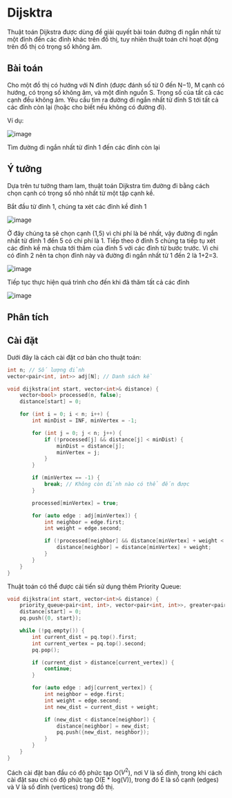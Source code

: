 # Dijsktra
Thuật toán Dijkstra được dùng để giải quyết bài toán đường đi ngắn nhất từ một đỉnh đến các đỉnh khác trên đồ thị, tuy nhiên thuật toán chỉ hoạt động trên đồ thị có trọng số không âm.

## Bài toán 
Cho một đồ thị có hướng với N đỉnh (được đánh số từ 0 đến N−1), M cạnh có hướng, có trọng số không âm, và một đỉnh nguồn S. Trọng số của tất cả các cạnh đều không âm. 
Yêu cầu tìm ra đường đi ngắn nhất từ đỉnh S tới tất cả các đỉnh còn lại (hoặc cho biết nếu không có đường đi).

Ví dụ:

![image](https://github.com/HieuHuyNguyenzz/CompetitiveProgramming/assets/135397654/381cd8e1-5313-4fcb-ab15-d320da1d31e7)

Tìm đường đi ngắn nhất từ đỉnh 1 đến các đỉnh còn lại
## Ý tưởng
Dựa trên tư tưởng tham lam, thuật toán Dijkstra tìm đường đi bằng cách chọn cạnh có trọng số nhỏ nhất từ một tập cạnh kề.

Bắt đầu từ đỉnh 1, chúng ta xét các đỉnh kề đỉnh 1

![image](https://github.com/HieuHuyNguyenzz/CompetitiveProgramming/assets/135397654/a8a24bea-2797-4ec7-b65c-3a7b3c935e60)

Ở đây chúng ta sẽ chọn cạnh (1,5) vì chi phí là bé nhất, vậy đường đi ngắn nhất từ đỉnh 1 đến 5 có chi phí là 1. Tiếp theo ở đỉnh 5 chúng ta tiếp tụ xét các đỉnh kề mà chưa tới thăm của đỉnh 5 với các đỉnh từ bước trước. Vì chi có đỉnh 2 nên ta chọn đỉnh này và đường đi ngắn nhất từ 1 đến 2 là 1+2=3.

![image](https://github.com/HieuHuyNguyenzz/CompetitiveProgramming/assets/135397654/1dc6dcb0-080b-4107-a1ae-c71ca234bd01)

Tiếp tục thực hiện quá trình cho đến khi đã thăm tất cả các đỉnh

![image](https://github.com/HieuHuyNguyenzz/CompetitiveProgramming/assets/135397654/c32c31d4-47f9-4d29-ad94-7c27ef9574ad)

## Phân tích

## Cài đặt
Dưới đây là cách cài đặt cơ bản cho thuật toán:

```cpp
int n; // Số lượng đỉnh
vector<pair<int, int>> adj[N]; // Danh sách kề

void dijkstra(int start, vector<int>& distance) {
    vector<bool> processed(n, false);
    distance[start] = 0;

    for (int i = 0; i < n; i++) {
        int minDist = INF, minVertex = -1;

        for (int j = 0; j < n; j++) {
            if (!processed[j] && distance[j] < minDist) {
                minDist = distance[j];
                minVertex = j;
            }
        }

        if (minVertex == -1) {
            break; // Không còn đỉnh nào có thể đến được
        }

        processed[minVertex] = true;

        for (auto edge : adj[minVertex]) {
            int neighbor = edge.first;
            int weight = edge.second;

            if (!processed[neighbor] && distance[minVertex] + weight < distance[neighbor]) {
                distance[neighbor] = distance[minVertex] + weight;
            }
        }
    }
}
```
Thuật toán có thể được cải tiến sử dụng thêm Priority Queue:
```cpp
void dijkstra(int start, vector<int>& distance) {
    priority_queue<pair<int, int>, vector<pair<int, int>>, greater<pair<int, int>>> pq;
    distance[start] = 0;
    pq.push({0, start});

    while (!pq.empty()) {
        int current_dist = pq.top().first;
        int current_vertex = pq.top().second;
        pq.pop();

        if (current_dist > distance[current_vertex]) {
            continue;
        }

        for (auto edge : adj[current_vertex]) {
            int neighbor = edge.first;
            int weight = edge.second;
            int new_dist = current_dist + weight;

            if (new_dist < distance[neighbor]) {
                distance[neighbor] = new_dist;
                pq.push({new_dist, neighbor});
            }
        }
    }
}
```

Cách cài đặt ban đầu có độ phức tạp O($V^2$), nơi V là số đỉnh, trong khi cách cài đặt sau chi có độ phức tạp O(E * log(V)), trong đó E là số cạnh (edges) và V là số đỉnh (vertices) trong đồ thị.
